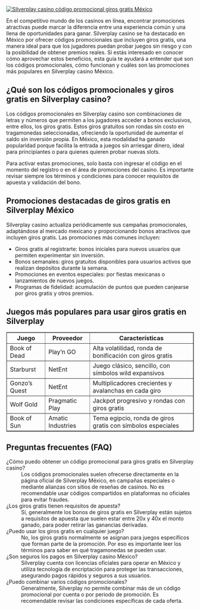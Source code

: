 [![Silverplay casino código promocional giros gratis México](https://123-caf.pages.dev/gitsignup.png)](https://vrmoo.ru/Bt82HjjY)

<p>En el competitivo mundo de los casinos en línea, encontrar promociones atractivas puede marcar la diferencia entre una experiencia común y una llena de oportunidades para ganar. Silverplay casino se ha destacado en México por ofrecer códigos promocionales que incluyen giros gratis, una manera ideal para que los jugadores puedan probar juegos sin riesgo y con la posibilidad de obtener premios reales. Si estás interesado en conocer cómo aprovechar estos beneficios, esta guía te ayudará a entender qué son los códigos promocionales, cómo funcionan y cuáles son las promociones más populares en Silverplay casino México.</p>  <h2>¿Qué son los códigos promocionales y giros gratis en Silverplay casino?</h2> <p>Los códigos promocionales en Silverplay casino son combinaciones de letras y números que permiten a los jugadores acceder a bonos exclusivos, entre ellos, los giros gratis. Estos giros gratuitos son rondas sin costo en tragamonedas seleccionadas, ofreciendo la oportunidad de aumentar el saldo sin inversión propia. En México, esta modalidad ha ganado popularidad porque facilita la entrada a juegos sin arriesgar dinero, ideal para principiantes o para quienes quieren probar nuevas slots.</p> <p>Para activar estas promociones, solo basta con ingresar el código en el momento del registro o en el área de promociones del casino. Es importante revisar siempre los términos y condiciones para conocer requisitos de apuesta y validación del bono.</p>  <h2>Promociones destacadas de giros gratis en Silverplay México</h2> <p>Silverplay casino actualiza periódicamente sus campañas promocionales, adaptándose al mercado mexicano y proporcionando bonos atractivos que incluyen giros gratis. Las promociones más comunes incluyen:</p> <ul> <li>Giros gratis al registrarte: bonos iniciales para nuevos usuarios que permiten experimentar sin inversión.</li> <li>Bonos semanales: giros gratuitos disponibles para usuarios activos que realizan depósitos durante la semana.</li> <li>Promociones en eventos especiales: por fiestas mexicanas o lanzamientos de nuevos juegos.</li> <li>Programas de fidelidad: acumulación de puntos que pueden canjearse por giros gratis y otros premios.</li> </ul>  <h2>Juegos más populares para usar giros gratis en Silverplay</h2> <table border="1" cellpadding="6" cellspacing="0"> <thead> <tr> <th>Juego</th> <th>Proveedor</th> <th>Características</th> </tr> </thead> <tbody> <tr> <td>Book of Dead</td> <td>Play’n GO</td> <td>Alta volatilidad, ronda de bonificación con giros gratis</td> </tr> <tr> <td>Starburst</td> <td>NetEnt</td> <td>Juego clásico, sencillo, con símbolos wild expansivos</td> </tr> <tr> <td>Gonzo’s Quest</td> <td>NetEnt</td> <td>Multiplicadores crecientes y avalanchas en cada giro</td> </tr> <tr> <td>Wolf Gold</td> <td>Pragmatic Play</td> <td>Jackpot progresivo y rondas con giros gratis</td> </tr> <tr> <td>Book of Sun</td> <td>Amatic Industries</td> <td>Tema egipcio, ronda de giros gratis con símbolos especiales</td> </tr> </tbody> </table>  <h2>Preguntas frecuentes (FAQ)</h2> <dl>   <dt>¿Cómo puedo obtener un código promocional para giros gratis en Silverplay casino?</dt>   <dd>Los códigos promocionales suelen ofrecerse directamente en la página oficial de Silverplay México, en campañas especiales o mediante alianzas con sitios de reseñas de casinos. No es recomendable usar códigos compartidos en plataformas no oficiales para evitar fraudes.</dd>    <dt>¿Los giros gratis tienen requisitos de apuesta?</dt>   <dd>Sí, generalmente los bonos de giros gratis en Silverplay están sujetos a requisitos de apuesta que suelen estar entre 20x y 40x el monto ganado, para poder retirar las ganancias derivadas.</dd>    <dt>¿Puedo usar los giros gratis en cualquier juego?</dt>   <dd>No, los giros gratis normalmente se asignan para juegos específicos que forman parte de la promoción. Por eso es importante leer los términos para saber en qué tragamonedas se pueden usar.</dd>    <dt>¿Son seguros los pagos en Silverplay casino México?</dt>   <dd>Silverplay cuenta con licencias oficiales para operar en México y utiliza tecnología de encriptación para proteger las transacciones, asegurando pagos rápidos y seguros a sus usuarios.</dd>    <dt>¿Puedo combinar varios códigos promocionales?</dt>   <dd>Generalmente, Silverplay no permite combinar más de un código promocional por cuenta o por periodo de promoción. Es recomendable revisar las condiciones específicas de cada oferta.</dd> </dl>